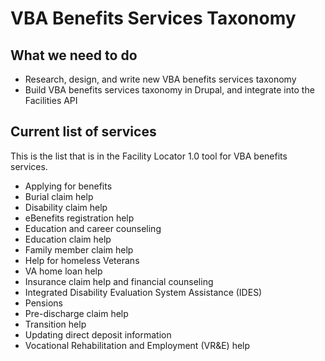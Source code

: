 # VBA Benefits Services Taxonomy

## What we need to do

- Research, design, and write new VBA benefits services taxonomy
- Build VBA benefits services taxonomy in Drupal, and integrate into the Facilities API

## Current list of services

This is the list that is in the Facility Locator 1.0 tool for VBA benefits services.

- Applying for benefits
- Burial claim help
- Disability claim help
- eBenefits registration help
- Education and career counseling
- Education claim help
- Family member claim help
- Help for homeless Veterans
- VA home loan help
- Insurance claim help and financial counseling
- Integrated Disability Evaluation System Assistance (IDES)
- Pensions
- Pre-discharge claim help
- Transition help
- Updating direct deposit information
- Vocational Rehabilitation and Employment (VR&E) help
